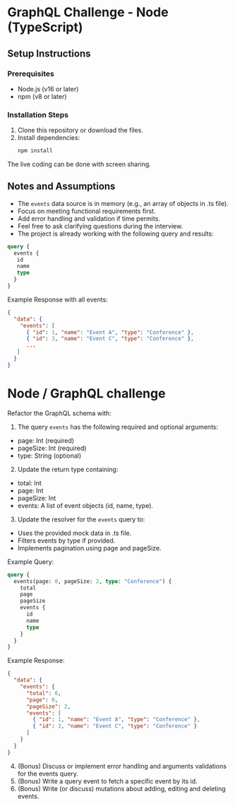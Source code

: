 # GraphQL Challenge - Node (TypeScript)

## Setup Instructions

### Prerequisites
- Node.js (v16 or later)
- npm (v8 or later)

### Installation Steps
1. Clone this repository or download the files.
2. Install dependencies:
   ```bash
   npm install

The live coding can be done with screen sharing.

## Notes and Assumptions

- The `events` data source is in memory (e.g., an array of objects in .ts file).
- Focus on meeting functional requirements first.
- Add error handling and validation if time permits.
- Feel free to ask clarifying questions during the interview.
- The project is already working with the following query and results:
```graphql
query {
  events {
   id
   name
   type
  }
}
```
Example Response with all events:
```json
{
  "data": {
    "events": [
      { "id": 1, "name": "Event A", "type": "Conference" },
      { "id": 3, "name": "Event C", "type": "Conference" },
      ...
   ]
  }
}
```

# Node / GraphQL challenge

Refactor the GraphQL schema with:

1. The query `events` has the following required and optional arguments:
- page: Int (required)
- pageSize: Int (required)
- type: String (optional)

2. Update the return type containing:
- total: Int
- page: Int
- pageSize: Int
- events: A list of event objects (id, name, type).

3. Update the resolver for the `events` query to:

- Uses the provided mock data in .ts file.
- Filters events by type if provided.
- Implements pagination using page and pageSize.

Example Query:

```graphql
query {
  events(page: 0, pageSize: 2, type: "Conference") {
    total
    page
    pageSize
    events {
      id
      name
      type
    }
  }
}
```

Example Response:

```json
{
  "data": {
    "events": {
      "total": 6,
      "page": 0,
      "pageSize": 2,
      "events": [
        { "id": 1, "name": "Event A", "type": "Conference" },
        { "id": 3, "name": "Event C", "type": "Conference" }
      ]
    }
  }
}
```

4. (Bonus) Discuss or implement error handling and arguments validations for the events query.
5. (Bonus) Write a query event to fetch a specific event by its id.
6. (Bonus) Write (or discuss) mutations about adding, editing and deleting events.